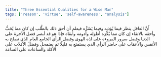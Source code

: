 ```yaml
---
title: "Three Essential Qualities for a Wise Man"
tags: ['reason', 'virtue', 'self-awareness', "analysis"]
---
```


 أَنَّ العاقل ينظر فيما يُؤذيه وفيما يَسُرُّه فيعلم أن أحق ذلك بالطَّلب  إن كان مما يُحَبُّ  وأحقه بالاتقاء  إن كان مما يُكْرَه  أطوله وأدومه وأبقاه فإذا هو قد أبصر فضل الآخرة على الدنيا وفضل سرور المروءة على لذة الهوى وفضل الرأي الجامع العام الذي تصلح به الأنفس والأعقاب على حاضر الرأي الذي يستمتع به قليلًا ثم يضمحل وفضلُ الأكلات على الأكلة والساعات على الساعة
